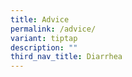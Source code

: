 ```yaml
---
title: Advice
permalink: /advice/
variant: tiptap
description: ""
third_nav_title: Diarrhea
---
```

